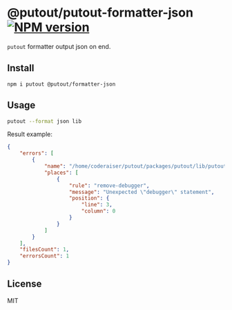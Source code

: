 # @putout/putout-formatter-json [![NPM version][NPMIMGURL]][NPMURL]

[NPMIMGURL]: https://img.shields.io/npm/v/@putout/formatter-json.svg?style=flat&longCache=true
[NPMURL]: https://npmjs.org/package/@putout/formatter-json "npm"

`putout` formatter output json on end.

## Install

```
npm i putout @putout/formatter-json
```

## Usage

```sh
putout --format json lib
```

Result example:

```json
{
    "errors": [
        {
            "name": "/home/coderaiser/putout/packages/putout/lib/putout.js",
            "places": [
                {
                    "rule": "remove-debugger",
                    "message": "Unexpected \"debugger\" statement",
                    "position": {
                        "line": 3,
                        "column": 0
                    }
                }
            ]
        }
    ],
    "filesCount": 1,
    "errorsCount": 1
}
```

## License

MIT
